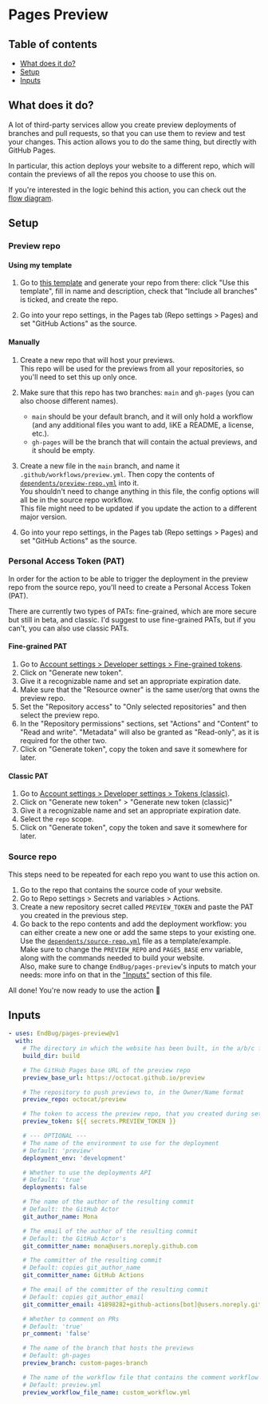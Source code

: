 # Pages Preview

## Table of contents

- [What does it do?](#what-does-it-do)
- [Setup](#setup)
- [Inputs](#inputs)

## What does it do?

A lot of third-party services allow you create preview deployments of branches and pull requests, so that you can use them to review and test your changes. This action allows you to do the same thing, but directly with GitHub Pages.  

In particular, this action deploys your website to a different repo, which will contain the previews of all the repos you choose to use this on. 

If you're interested in the logic behind this action, you can check out the [flow diagram](docs/flow_diagram.md).

## Setup

### Preview repo

#### Using my template

1. Go to [this template](https://github.com/EndBug/preview-template) and generate your repo from there: click "Use this template", fill in name and description, check that "Include all branches" is ticked, and create the repo.

2. Go into your repo settings, in the Pages tab (Repo settings > Pages) and set "GitHub Actions" as the source.

#### Manually

1. Create a new repo that will host your previews.  
  This repo will be used for the previews from all your repositories, so you'll need to set this up only once.

2. Make sure that this repo has two branches: `main` and `gh-pages` (you can also choose different names).
    - `main` should be your default branch, and it will only hold a workflow (and any additional files you want to add, liKE a README, a license, etc.). 
    - `gh-pages` will be the branch that will contain the actual previews, and it should be empty.

3. Create a new file in the `main` branch, and name it `.github/workflows/preview.yml`. Then copy the contents of [`dependents/preview-repo.yml`](dependents/preview_repo.yml) into it.  
  You shouldn't need to change anything in this file, the config options will all be in the source repo workflow.  
  This file might need to be updated if you update the action to a different major version.

4. Go into your repo settings, in the Pages tab (Repo settings > Pages) and set "GitHub Actions" as the source.

### Personal Access Token (PAT)

In order for the action to be able to trigger the deployment in the preview repo from the source repo, you'll need to create a Personal Access Token (PAT).  

There are currently two types of PATs: fine-grained, which are more secure but still in beta, and classic. I'd suggest to use fine-grained PATs, but if you can't, you can also use classic PATs.  

#### Fine-grained PAT

1. Go to [Account settings > Developer settings > Fine-grained tokens](https://github.com/settings/tokens?type=beta).
2. Click on "Generate new token".
3. Give it a recognizable name and set an appropriate expiration date.
4. Make sure that the "Resource owner" is the same user/org that owns the preview repo.
5. Set the "Repository access" to "Only selected repositories" and then select the preview repo.
6. In the "Repository permissions" sections, set "Actions" and "Content" to "Read and write". "Metadata" will also be granted as "Read-only", as it is required for the other two.
7. Click on "Generate token", copy the token and save it somewhere for later.

#### Classic PAT

1. Go to [Account settings > Developer settings > Tokens (classic)](https://github.com/settings/tokens).
2. Click on "Generate new token" > "Generate new token (classic)"
3. Give it a recognizable name and set an appropriate expiration date.
4. Select the `repo` scope.
5. Click on "Generate token", copy the token and save it somewhere for later.

### Source repo

This steps need to be repeated for each repo you want to use this action on.

1. Go to the repo that contains the source code of your website.
2. Go to Repo settings > Secrets and variables > Actions.
3. Create a new repository secret called `PREVIEW_TOKEN` and paste the PAT you created in the previous step.
4. Go back to the repo contents and add the deployment workflow: you can either create a new one or add the same steps to your existing one. Use the [`dependents/source-repo.yml`](dependents/source_repo.yml) file as a template/example.  
  Make sure to change the `PREVIEW_REPO` and `PAGES_BASE` env variable, along with the commands needed to build your website.  
  Also, make sure to change `EndBug/pages-preview`'s inputs to match your needs: more info on that in the ["Inputs"](#inputs) section of this file.

All done! You're now ready to use the action 🎉

## Inputs

```yaml
- uses: EndBug/pages-preview@v1
  with:
    # The directory in which the website has been built, in the a/b/c format
    build_dir: build

    # The GitHub Pages base URL of the preview repo
    preview_base_url: https://octocat.github.io/preview

    # The repository to push previews to, in the Owner/Name format
    preview_repo: octocat/preview

    # The token to access the preview repo, that you created during setup
    preview_token: ${{ secrets.PREVIEW_TOKEN }}

    # --- OPTIONAL ---
    # The name of the environment to use for the deployment
    # Default: 'preview'
    deployment_env: 'development'

    # Whether to use the deployments API
    # Default: 'true'
    deployments: false

    # The name of the author of the resulting commit
    # Default: the GitHub Actor
    git_author_name: Mona

    # The email of the author of the resulting commit
    # Default: the GitHub Actor's
    git_committer_name: mona@users.noreply.github.com

    # The committer of the resulting commit
    # Default: copies git_author_name
    git_committer_name: GitHub Actions

    # The email of the committer of the resulting commit
    # Default: copies git_author_email
    git_committer_email: 41898282+github-actions[bot]@users.noreply.github.com

    # Whether to comment on PRs
    # Default: 'true'
    pr_comment: 'false'

    # The name of the branch that hosts the previews
    # Default: gh-pages
    preview_branch: custom-pages-branch

    # The name of the workflow file that contains the comment workflow in the preview repo
    # Default: preview.yml
    preview_workflow_file_name: custom_workflow.yml
```
